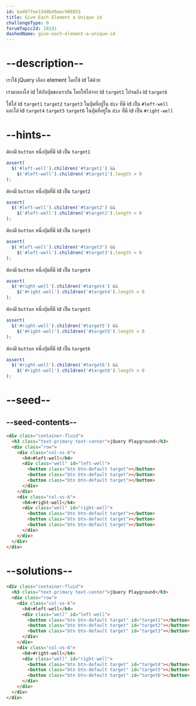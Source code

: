 ```yaml
---
id: bad87fee1348bd9aec908855
title: Give Each Element a Unique id
challengeType: 0
forumTopicId: 18191
dashedName: give-each-element-a-unique-id
---
```


# --description--

เราใช้ jQuery เลือก element โดยใช้ id ได้ด้วย

เรามาลองใส่ id ให้กับปุ่มของเรากัน โดยให้ไล่จาก id `target1` ไปจนถึง id `target6`

ให้ใส่ id `target1` `target2` `target3` ในปุ่มที่อยู่ใน `div` ที่มี id เป็น `#left-well`  
และใส่ id `target4` `target5` `target6` ในปุ่มที่อยู่ใน `div` ที่มี id เป็น `#right-well`

# --hints--

ต้องมี `button` หนึ่งปุ่มที่มี id เป็น `target1`

```js
assert(
  $('#left-well').children('#target1') &&
    $('#left-well').children('#target1').length > 0
);
```

ต้องมี `button` หนึ่งปุ่มที่มี id เป็น `target2`

```js
assert(
  $('#left-well').children('#target2') &&
    $('#left-well').children('#target2').length > 0
);
```

ต้องมี `button` หนึ่งปุ่มที่มี id เป็น `target3`

```js
assert(
  $('#left-well').children('#target3') &&
    $('#left-well').children('#target3').length > 0
);
```

ต้องมี `button` หนึ่งปุ่มที่มี id เป็น `target4`

```js
assert(
  $('#right-well').children('#target4') &&
    $('#right-well').children('#target4').length > 0
);
```

ต้องมี `button` หนึ่งปุ่มที่มี id เป็น `target5`

```js
assert(
  $('#right-well').children('#target5') &&
    $('#right-well').children('#target5').length > 0
);
```

ต้องมี `button` หนึ่งปุ่มที่มี id เป็น `target6`

```js
assert(
  $('#right-well').children('#target6') &&
    $('#right-well').children('#target6').length > 0
);
```

# --seed--

## --seed-contents--

```html
<div class="container-fluid">
  <h3 class="text-primary text-center">jQuery Playground</h3>
  <div class="row">
    <div class="col-xs-6">
      <h4>#left-well</h4>
      <div class="well" id="left-well">
        <button class="btn btn-default target"></button>
        <button class="btn btn-default target"></button>
        <button class="btn btn-default target"></button>
      </div>
    </div>
    <div class="col-xs-6">
      <h4>#right-well</h4>
      <div class="well" id="right-well">
        <button class="btn btn-default target"></button>
        <button class="btn btn-default target"></button>
        <button class="btn btn-default target"></button>
      </div>
    </div>
  </div>
</div>
```

# --solutions--

```html
<div class="container-fluid">
  <h3 class="text-primary text-center">jQuery Playground</h3>
  <div class="row">
    <div class="col-xs-6">
      <h4>#left-well</h4>
      <div class="well" id="left-well">
        <button class="btn btn-default target" id="target1"></button>
        <button class="btn btn-default target" id="target2"></button>
        <button class="btn btn-default target" id="target3"></button>
      </div>
    </div>
    <div class="col-xs-6">
      <h4>#right-well</h4>
      <div class="well" id="right-well">
        <button class="btn btn-default target" id="target4"></button>
        <button class="btn btn-default target" id="target5"></button>
        <button class="btn btn-default target" id="target6"></button>
      </div>
    </div>
  </div>
</div>
```

